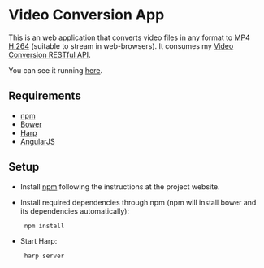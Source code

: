 Video Conversion App
====================

This is an web application that converts video files in any format to [MP4 H.264](http://en.wikipedia.org/wiki/H.264/MPEG-4_AVC)  (suitable to stream in web-browsers). It consumes my [Video Conversion RESTful API](http://github.com/felipead/video-conversion-service).

You can see it running [here](https://video-conversion-app.herokuapp.com).

Requirements
------------

 - [npm](https://www.npmjs.com)
 - [Bower](http://bower.io)
 - [Harp](http://harpjs.com)
 - [AngularJS](https://angularjs.org)

Setup
-----

 - Install [npm](https://www.npmjs.com) following the instructions at the project website.

 - Install required dependencies through npm (npm will install bower and its dependencies automatically):

        npm install

 - Start Harp:

        harp server
